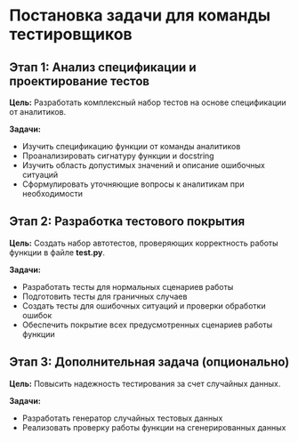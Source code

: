 # Постановка задачи для команды тестировщиков

## Этап 1: Анализ спецификации и проектирование тестов

**Цель:** Разработать комплексный набор тестов на основе спецификации от аналитиков.

**Задачи:**
- Изучить спецификацию функции от команды аналитиков
- Проанализировать сигнатуру функции и docstring
- Изучить область допустимых значений и описание ошибочных ситуаций
- Сформулировать уточняющие вопросы к аналитикам при необходимости

## Этап 2: Разработка тестового покрытия

**Цель:** Создать набор автотестов, проверяющих корректность работы функции в файле **test.py**.

**Задачи:**
- Разработать тесты для нормальных сценариев работы
- Подготовить тесты для граничных случаев
- Создать тесты для ошибочных ситуаций и проверки обработки ошибок
- Обеспечить покрытие всех предусмотренных сценариев работы функции

## Этап 3: Дополнительная задача (опционально)

**Цель:** Повысить надежность тестирования за счет случайных данных.

**Задачи:**
- Разработать генератор случайных тестовых данных
- Реализовать проверку работы функции на сгенерированных данных